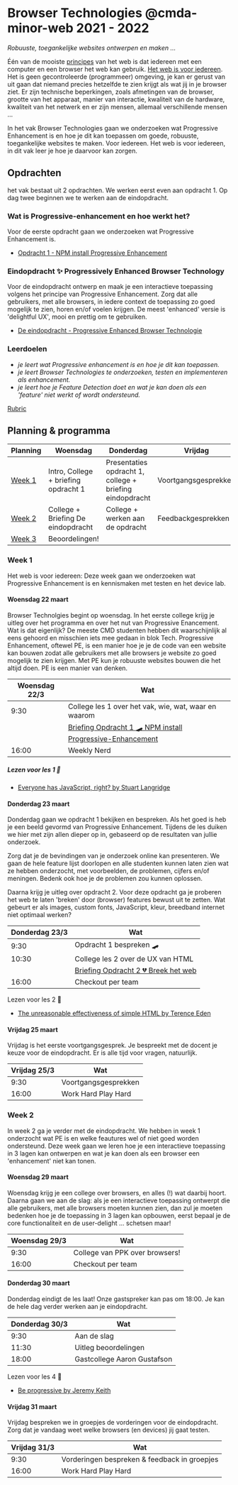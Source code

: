 # Browser Technologies @cmda-minor-web 2021 - 2022

_Robuuste, toegankelijke websites ontwerpen en maken …_

Één van de mooiste [principes](https://www.w3.org/DesignIssues/Principles.html) van het web is dat iedereen met een computer en een browser het web kan gebruik. [Het web is voor iedereen](https://www.youtube.com/watch?v=UMNFehJIi0E). Het is geen gecontroleerde (programmeer) omgeving, je kan er gerust van uit gaan dat niemand precies hetzelfde te zien krijgt als wat jij in je browser ziet. Er zijn technische beperkingen, zoals afmetingen van de browser, grootte van het apparaat, manier van interactie, kwaliteit van de hardware, kwaliteit van het netwerk en er zijn mensen, allemaal verschillende mensen ...

In het vak Browser Technologies gaan we onderzoeken wat Progressive Enhancement is en hoe je dit kan toepassen om goede, robuuste, toegankelijke websites te maken. Voor iedereen. Het web is voor iedereen, in dit vak leer je hoe je daarvoor kan zorgen.

## Opdrachten

het vak bestaat uit 2 opdrachten. We werken eerst even aan opdracht 1. Op dag twee beginnen we te werken aan de eindopdracht.

### Wat is Progressive-enhancement en hoe werkt het?

Voor de eerste opdracht gaan we onderzoeken wat Progressive Enhancement is.

- [Opdracht 1 - NPM install Progressive Enhancement](assignments/opdracht-1.md)


### Eindopdracht ✨ Progressively Enhanced Browser Technology

Voor de eindopdracht ontwerp en maak je een interactieve toepassing volgens het principe van Progressive Enhancement. Zorg dat alle gebruikers, met alle browsers, in iedere context de toepassing zo goed mogelijk te zien, horen en/of voelen krijgen. De meest 'enhanced' versie is 'delightful UX', mooi en prettig om te gebruiken.

- [De eindopdracht - Progressive Enhanced Browser Technologie](assignments/eindopdracht.md)


### Leerdoelen
- _je leert wat Progressive enhancement is en hoe je dit kan toepassen._
- _je leert Browser Technologies te onderzoeken, testen en implementeren als enhancement._
- _je leert hoe je Feature Detection doet en wat je kan doen als een 'feature' niet werkt of wordt ondersteund._

[Rubric](https://icthva.sharepoint.com/:x:/s/FDMCI_EDU_CMD_Minor_Web_Design__Development/ET8k_fDG3VVPvqMkqx2uCusBR5-yeGaKo01meb9bDorLuQ?e=0hbmOk)

## Planning & programma

| Planning  | Woensdag  |  Donderdag | Vrijdag  |
|---|---|---|---|
| [Week 1](#week-1)  | Intro, College + briefing opdracht 1 | Presentaties opdracht 1, college +  briefing eindopdracht | Voortgangsgesprekken |
| [Week 2](#week-2)  | College + Briefing De eindopdracht  | College + werken aan de opdracht | Feedbackgesprekken  |
| [Week 3](#week-3)  | Beoordelingen!  |

### Week 1

Het web is voor iedereen: Deze week gaan we onderzoeken wat Progressive Enhancement is en kennismaken met testen en het device lab.

#### Woensdag 22 maart

Browser Technolgies begint op woensdag. In het eerste college krijg je uitleg over het programma en over het nut van Progressive Enancement. Wat is dat eigenlijk? De meeste CMD studenten hebben dit waarschijnlijk al eens gehoord en misschien iets mee gedaan in blok Tech. Progressive Enhancement, oftewel PE, is een manier hoe je je de code van een website kan bouwen zodat alle gebruikers met alle browsers je website zo goed mogelijk te zien krijgen. Met PE kun je robuuste websites bouwen die het altijd doen. PE is een manier van denken.

| Woensdag 22/3 | Wat  |
|---|---|
| 9:30 | College les 1 over het vak, wie, wat, waar en waarom |
|  | [Briefing Opdracht 1 🛹 NPM install Progressive-Enhancement](assignments/opdracht-1.md) |
| 16:00 | Weekly Nerd |

##### Lezen voor les 1 📖

- [Everyone has JavaScript, right? by Stuart Langridge](https://kryogenix.org/code/browser/everyonehasjs.html)


#### Donderdag 23 maart

Donderdag gaan we opdracht 1 bekijken en bespreken. Als het goed is heb je een beeld gevormd van Progressive Enhancement. Tijdens de les duiken we hier met zijn allen dieper op in, gebaseerd op de resultaten van jullie onderzoek.

Zorg dat je de bevindingen van je onderzoek online kan presenteren. We gaan de hele feature lijst doorlopen en alle studenten kunnen laten zien wat ze hebben onderzocht, met voorbeelden, de problemen, cijfers en/of meningen. Bedenk ook hoe je de problemen zou kunnen oplossen.

Daarna krijg je uitleg over opdracht 2. Voor deze opdracht ga je proberen het web te laten 'breken' door (browser) features bewust uit te zetten. Wat gebeurt er als images, custom fonts, JavaScript, kleur, breedband internet niet optimaal werken?

| Donderdag 23/3 | Wat  |
|---|---|
| 9:30 | Opdracht 1 bespreken 🛹 |
| 10:30 | College les 2 over de UX van HTML |
|  | [Briefing Opdracht 2 💔 Breek het web](assignments/opdracht-2.md) |
| 16:00 | Checkout per team |

Lezen voor les 2 📖

- [The unreasonable effectiveness of simple HTML by Terence Eden](https://shkspr.mobi/blog/2021/01/the-unreasonable-effectiveness-of-simple-html/)

#### Vrijdag 25 maart

Vrijdag is het eerste voortgangsgesprek. Je bespreekt met de docent je keuze voor de eindopdracht. Er is alle tijd voor vragen, natuurlijk.

| Vrijdag 25/3 | Wat  |
|---|---|
| 9:30 | Voortgangsgesprekken |
| 16:00 | Work Hard Play Hard |

### Week 2

In week 2 ga je verder met de eindopdracht. We hebben in week 1 onderzocht wat PE is en welke feautures wel of niet goed worden ondersteund. Deze week gaan we leren hoe je een interactieve toepassing in 3 lagen kan ontwerpen en wat je kan doen als een browser een 'enhancement' niet kan tonen.

#### Woensdag 29 maart

Woensdag krijg je een college over browsers, en alles (!) wat daarbij hoort. Daarna gaan we aan de slag: als je een interactieve toepassing ontwerpt die alle gebruikers, met alle browsers moeten kunnen zien, dan zul je moeten bedenken hoe je de toepassing in 3 lagen kan opbouwen, eerst bepaal je de core functionaliteit en de user-delight ... schetsen maar!

| Woensdag 29/3 | Wat  |
|---|---|
| 9:30 | College van PPK over browsers! |
| 16:00 | Checkout per team |

#### Donderdag 30 maart

Donderdag eindigt de les laat! Onze gastspreker kan pas om 18:00. Je kan de hele dag verder werken aan je eindopdracht.

| Donderdag 30/3 | Wat  |
|---|---|
| 9:30 | Aan de slag |
| 11:30 | Uitleg beoordelingen |
| 18:00 | Gastcollege Aaron Gustafson |

Lezen voor les 4 📖

- [Be progressive by Jeremy Keith](https://adactio.com/journal/7706)

#### Vrijdag 31 maart

Vrijdag bespreken we in groepjes de vorderingen voor de eindopdracht. Zorg dat je vandaag weet welke browsers (en devices) jij gaat testen.

| Vrijdag 31/3 | Wat  |
|---|---|
| 9:30 | Vorderingen bespreken & feedback in groepjes |
| 16:00 | Work Hard Play Hard |
